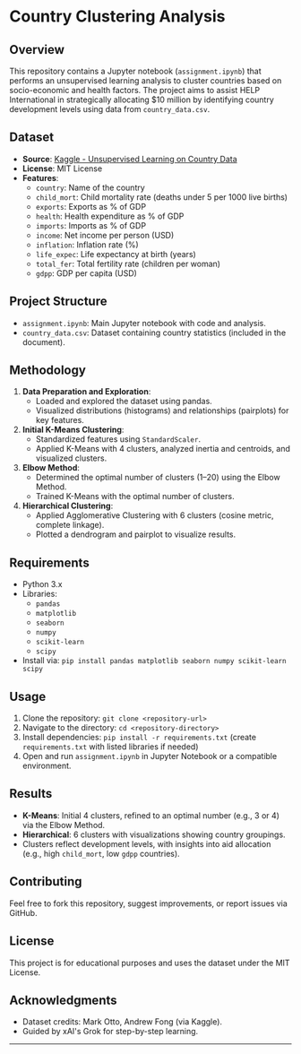 # Country Clustering Analysis

## Overview
This repository contains a Jupyter notebook (`assignment.ipynb`) that performs an unsupervised learning analysis to cluster countries based on socio-economic and health factors. The project aims to assist HELP International in strategically allocating $10 million by identifying country development levels using data from `country_data.csv`.

## Dataset
- **Source**: [Kaggle - Unsupervised Learning on Country Data](https://www.kaggle.com/datasets/rohan0301/unsupervised-learning-on-country-data/data)
- **License**: MIT License
- **Features**:
  - `country`: Name of the country
  - `child_mort`: Child mortality rate (deaths under 5 per 1000 live births)
  - `exports`: Exports as % of GDP
  - `health`: Health expenditure as % of GDP
  - `imports`: Imports as % of GDP
  - `income`: Net income per person (USD)
  - `inflation`: Inflation rate (%)
  - `life_expec`: Life expectancy at birth (years)
  - `total_fer`: Total fertility rate (children per woman)
  - `gdpp`: GDP per capita (USD)

## Project Structure
- `assignment.ipynb`: Main Jupyter notebook with code and analysis.
- `country_data.csv`: Dataset containing country statistics (included in the document).

## Methodology
1. **Data Preparation and Exploration**:
   - Loaded and explored the dataset using pandas.
   - Visualized distributions (histograms) and relationships (pairplots) for key features.
2. **Initial K-Means Clustering**:
   - Standardized features using `StandardScaler`.
   - Applied K-Means with 4 clusters, analyzed inertia and centroids, and visualized clusters.
3. **Elbow Method**:
   - Determined the optimal number of clusters (1–20) using the Elbow Method.
   - Trained K-Means with the optimal number of clusters.
4. **Hierarchical Clustering**:
   - Applied Agglomerative Clustering with 6 clusters (cosine metric, complete linkage).
   - Plotted a dendrogram and pairplot to visualize results.

## Requirements
- Python 3.x
- Libraries:
  - `pandas`
  - `matplotlib`
  - `seaborn`
  - `numpy`
  - `scikit-learn`
  - `scipy`
- Install via: `pip install pandas matplotlib seaborn numpy scikit-learn scipy`

## Usage
1. Clone the repository: `git clone <repository-url>`
2. Navigate to the directory: `cd <repository-directory>`
3. Install dependencies: `pip install -r requirements.txt` (create `requirements.txt` with listed libraries if needed)
4. Open and run `assignment.ipynb` in Jupyter Notebook or a compatible environment.

## Results
- **K-Means**: Initial 4 clusters, refined to an optimal number (e.g., 3 or 4) via the Elbow Method.
- **Hierarchical**: 6 clusters with visualizations showing country groupings.
- Clusters reflect development levels, with insights into aid allocation (e.g., high `child_mort`, low `gdpp` countries).

## Contributing
Feel free to fork this repository, suggest improvements, or report issues via GitHub.

## License
This project is for educational purposes and uses the dataset under the MIT License.

## Acknowledgments
- Dataset credits: Mark Otto, Andrew Fong (via Kaggle).
- Guided by xAI's Grok for step-by-step learning.

---
